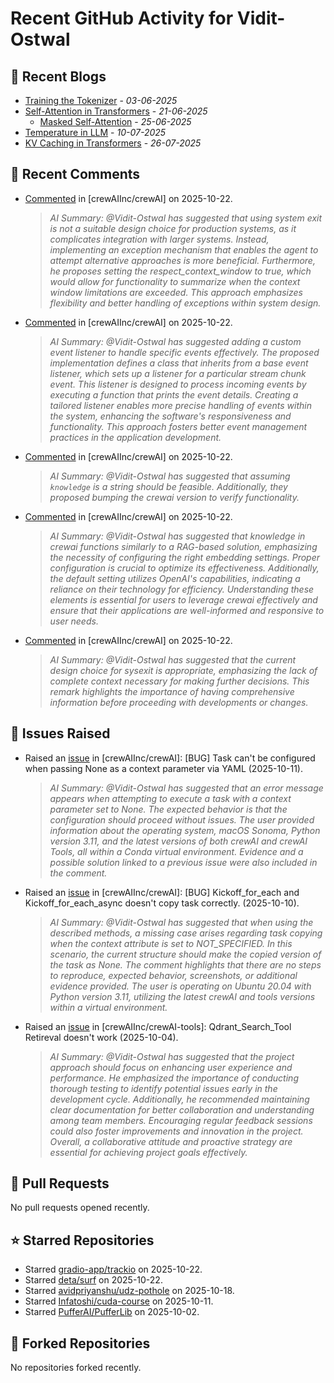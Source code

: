 # Recent GitHub Activity for Vidit-Ostwal

## 📝 Recent Blogs
- [Training the Tokenizer](https://www.notion.so/207e478805d48090b34fcc5c8e8c3c01?v=207e478805d480cfac6c000ca3c80482) - *03-06-2025*
- [Self-Attention in Transformers](https://www.notion.so/viditostwal/Self-Attention-in-Transformers-216e478805d48005b515fac90e1d76e0) - *21-06-2025*
  - [Masked Self-Attention](https://www.notion.so/viditostwal/Self-Attention-in-Transformers-216e478805d48005b515fac90e1d76e0) - *25-06-2025*
- [Temperature in LLM](https://open.substack.com/pub/viditostwal/p/how-does-temperature-changes-the?r=m52qu&utm_campaign=post&utm_medium=web&showWelcomeOnShare=false) - *10-07-2025*
- [KV Caching in Transformers](https://open.substack.com/pub/viditostwal/p/kv-key-value-cache-in-transformers?r=m52qu&utm_campaign=post&utm_medium=web&showWelcomeOnShare=false) - *26-07-2025*
## 💬 Recent Comments
- [Commented](https://github.com/crewAIInc/crewAI/issues/3774#issuecomment-3433354822) in [crewAIInc/crewAI] on 2025-10-22.
  > *AI Summary: @Vidit-Ostwal has suggested that using system exit is not a suitable design choice for production systems, as it complicates integration with larger systems. Instead, implementing an exception mechanism that enables the agent to attempt alternative approaches is more beneficial. Furthermore, he proposes setting the respect_context_window to true, which would allow for functionality to summarize when the context window limitations are exceeded. This approach emphasizes flexibility and better handling of exceptions within system design.*
- [Commented](https://github.com/crewAIInc/crewAI/issues/3739#issuecomment-3430803410) in [crewAIInc/crewAI] on 2025-10-22.
  > *AI Summary: @Vidit-Ostwal has suggested adding a custom event listener to handle specific events effectively. The proposed implementation defines a class that inherits from a base event listener, which sets up a listener for a particular stream chunk event. This listener is designed to process incoming events by executing a function that prints the event details. Creating a tailored listener enables more precise handling of events within the system, enhancing the software's responsiveness and functionality. This approach fosters better event management practices in the application development.*
- [Commented](https://github.com/crewAIInc/crewAI/issues/3753#issuecomment-3430774695) in [crewAIInc/crewAI] on 2025-10-22.
  > *AI Summary: @Vidit-Ostwal has suggested that assuming `knowledge` is a string should be feasible. Additionally, they proposed bumping the crewai version to verify functionality.*
- [Commented](https://github.com/crewAIInc/crewAI/issues/3764#issuecomment-3430765488) in [crewAIInc/crewAI] on 2025-10-22.
  > *AI Summary: @Vidit-Ostwal has suggested that knowledge in crewai functions similarly to a RAG-based solution, emphasizing the necessity of configuring the right embedding settings. Proper configuration is crucial to optimize its effectiveness. Additionally, the default setting utilizes OpenAI's capabilities, indicating a reliance on their technology for efficiency. Understanding these elements is essential for users to leverage crewai effectively and ensure that their applications are well-informed and responsive to user needs.*
- [Commented](https://github.com/crewAIInc/crewAI/issues/3774#issuecomment-3430728908) in [crewAIInc/crewAI] on 2025-10-22.
  > *AI Summary: @Vidit-Ostwal has suggested that the current design choice for sysexit is appropriate, emphasizing the lack of complete context necessary for making further decisions. This remark highlights the importance of having comprehensive information before proceeding with developments or changes.*

## 🐛 Issues Raised
- Raised an [issue](https://github.com/crewAIInc/crewAI/issues/3696) in [crewAIInc/crewAI]: [BUG] Task can't be configured when passing None as a context parameter via YAML (2025-10-11).
  > *AI Summary: @Vidit-Ostwal has suggested that an error message appears when attempting to execute a task with a context parameter set to None. The expected behavior is that the configuration should proceed without issues. The user provided information about the operating system, macOS Sonoma, Python version 3.11, and the latest versions of both crewAI and crewAI Tools, all within a Conda virtual environment. Evidence and a possible solution linked to a previous issue were also included in the comment.*
- Raised an [issue](https://github.com/crewAIInc/crewAI/issues/3691) in [crewAIInc/crewAI]: [BUG] Kickoff_for_each and Kickoff_for_each_async doesn't copy task correctly. (2025-10-10).
  > *AI Summary: @Vidit-Ostwal has suggested that when using the described methods, a missing case arises regarding task copying when the context attribute is set to NOT_SPECIFIED. In this scenario, the current structure should make the copied version of the task as None. The comment highlights that there are no steps to reproduce, expected behavior, screenshots, or additional evidence provided. The user is operating on Ubuntu 20.04 with Python version 3.11, utilizing the latest crewAI and tools versions within a virtual environment.*
- Raised an [issue](https://github.com/crewAIInc/crewAI-tools/issues/478) in [crewAIInc/crewAI-tools]: Qdrant_Search_Tool Retireval doesn't work (2025-10-04).
  > *AI Summary: @Vidit-Ostwal has suggested that the project approach should focus on enhancing user experience and performance. He emphasized the importance of conducting thorough testing to identify potential issues early in the development cycle. Additionally, he recommended maintaining clear documentation for better collaboration and understanding among team members. Encouraging regular feedback sessions could also foster improvements and innovation in the project. Overall, a collaborative attitude and proactive strategy are essential for achieving project goals effectively.*

## 🚀 Pull Requests
No pull requests opened recently.

## ⭐ Starred Repositories
- Starred [gradio-app/trackio](https://github.com/gradio-app/trackio) on 2025-10-22.
- Starred [deta/surf](https://github.com/deta/surf) on 2025-10-22.
- Starred [avidpriyanshu/udz-pothole](https://github.com/avidpriyanshu/udz-pothole) on 2025-10-18.
- Starred [Infatoshi/cuda-course](https://github.com/Infatoshi/cuda-course) on 2025-10-11.
- Starred [PufferAI/PufferLib](https://github.com/PufferAI/PufferLib) on 2025-10-02.

## 🍴 Forked Repositories
No repositories forked recently.
